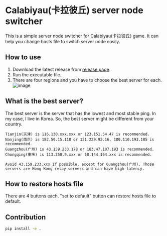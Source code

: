 # Calabiyau(卡拉彼丘) server node switcher
This is a simple server node switcher for Calabiyau(卡拉彼丘) game. It can help you change hosts file to switch server node easily.

## How to use
1. Download the latest release from [release page](https://github.com/Halozhan/calabiyau_dns_fixer/releases).
2. Run the executable file.
3. There are four regions and you have to choose the best server for each.
![image](https://github.com/user-attachments/assets/fedbc086-0630-4d9c-a3c3-f2da3c913f6d)


## What is the best server?
The best server is the server that has the lowest and most stable ping.
In my case, I live in Korea. So, the best server might be different from your country.
```
Tianjin(天津) is 116.130.xxx.xxx or 123.151.54.47 is recommended.
Nanjing(南京) is 182.50.15.118 or 121.229.92.16, 180.110.193.185 is recommended.
Guangzhou(广州) is 43.159.233.178 or 183.47.107.193 is recommended.
Chongqing(重庆) is 113.250.9.xxx or 58.144.164.xxx is recommended.

Avoid 43.159.233.xxx if possible, except for Guangzhou(广州). Those servers are Hong Kong relay servers and can have high latency.
```

## How to restore hosts file
There are 4 buttons each. "set to default" button can restore hosts file to default.


## Contribution
```sh
pip install -e .
```